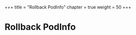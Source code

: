 +++
title = "Rollback PodInfo"
chapter = true
weight = 50
+++

# Rollback PodInfo

[//]: # (add content here)
